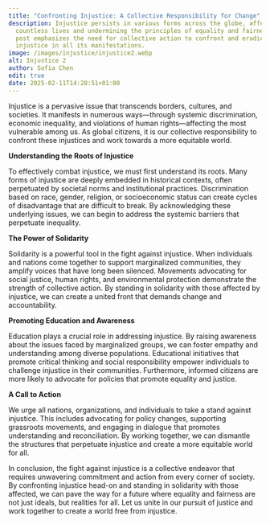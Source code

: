 ```yaml
---
title: "Confronting Injustice: A Collective Responsibility for Change"
description: Injustice persists in various forms across the globe, affecting
  countless lives and undermining the principles of equality and fairness. This
  post emphasizes the need for collective action to confront and eradicate
  injustice in all its manifestations.
image: /images/injustice/injustice2.webp
alt: Injustice 2
author: Sofia Chen
edit: true
date: 2025-02-11T14:28:51+01:00
---
```

Injustice is a pervasive issue that transcends borders, cultures, and societies. It manifests in numerous ways—through systemic discrimination, economic inequality, and violations of human rights—affecting the most vulnerable among us. As global citizens, it is our collective responsibility to confront these injustices and work towards a more equitable world.

**Understanding the Roots of Injustice**

To effectively combat injustice, we must first understand its roots. Many forms of injustice are deeply embedded in historical contexts, often perpetuated by societal norms and institutional practices. Discrimination based on race, gender, religion, or socioeconomic status can create cycles of disadvantage that are difficult to break. By acknowledging these underlying issues, we can begin to address the systemic barriers that perpetuate inequality.

**The Power of Solidarity**

Solidarity is a powerful tool in the fight against injustice. When individuals and nations come together to support marginalized communities, they amplify voices that have long been silenced. Movements advocating for social justice, human rights, and environmental protection demonstrate the strength of collective action. By standing in solidarity with those affected by injustice, we can create a united front that demands change and accountability.

**Promoting Education and Awareness**

Education plays a crucial role in addressing injustice. By raising awareness about the issues faced by marginalized groups, we can foster empathy and understanding among diverse populations. Educational initiatives that promote critical thinking and social responsibility empower individuals to challenge injustice in their communities. Furthermore, informed citizens are more likely to advocate for policies that promote equality and justice.

**A Call to Action**

We urge all nations, organizations, and individuals to take a stand against injustice. This includes advocating for policy changes, supporting grassroots movements, and engaging in dialogue that promotes understanding and reconciliation. By working together, we can dismantle the structures that perpetuate injustice and create a more equitable world for all.

In conclusion, the fight against injustice is a collective endeavor that requires unwavering commitment and action from every corner of society. By confronting injustice head-on and standing in solidarity with those affected, we can pave the way for a future where equality and fairness are not just ideals, but realities for all. Let us unite in our pursuit of justice and work together to create a world free from injustice.

